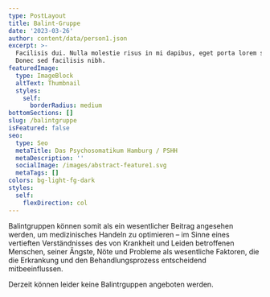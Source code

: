```yaml
---
type: PostLayout
title: Balint-Gruppe
date: '2023-03-26'
author: content/data/person1.json
excerpt: >-
  Facilisis dui. Nulla molestie risus in mi dapibus, eget porta lorem semper.
  Donec sed facilisis nibh.
featuredImage:
  type: ImageBlock
  altText: Thumbnail
  styles:
    self:
      borderRadius: medium
bottomSections: []
slug: /balintgruppe
isFeatured: false
seo:
  type: Seo
  metaTitle: Das Psychosomatikum Hamburg / PSHH
  metaDescription: ''
  socialImage: /images/abstract-feature1.svg
  metaTags: []
colors: bg-light-fg-dark
styles:
  self:
    flexDirection: col
---
```

Balintgruppen können somit als ein wesentlicher Beitrag angesehen werden, um medizinisches Handeln zu optimieren – im Sinne eines vertieften Verständnisses des von Krankheit und Leiden betroffenen Menschen, seiner Ängste, Nöte und Probleme als wesentliche Faktoren, die die Erkrankung und den Behandlungsprozess entscheidend mitbeeinflussen.

Derzeit können leider keine Balintrguppen angeboten werden.
